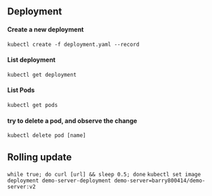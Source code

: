 
## Deployment
#### Create a new deployment
`kubectl create -f deployment.yaml --record`

#### List deployment
`kubectl get deployment`

#### List Pods
`kubectl get pods`

#### try to delete a pod, and observe the change
`kubectl delete pod [name]`


## Rolling update
`while true; do curl [url] && sleep 0.5; done`
`kubectl set image deployment demo-server-deployment demo-server=barry800414/demo-server:v2`

